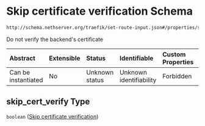# Skip certificate verification Schema

```txt
http://schema.nethserver.org/traefik/set-route-input.json#/properties/skip_cert_verify
```

Do not verify the backend's certificate

| Abstract            | Extensible | Status         | Identifiable            | Custom Properties | Additional Properties | Access Restrictions | Defined In                                                                    |
| :------------------ | :--------- | :------------- | :---------------------- | :---------------- | :-------------------- | :------------------ | :---------------------------------------------------------------------------- |
| Can be instantiated | No         | Unknown status | Unknown identifiability | Forbidden         | Allowed               | none                | [set-route-input.json\*](traefik/set-route-input.json "open original schema") |

## skip\_cert\_verify Type

`boolean` ([Skip certificate verification](set-route-input-properties-skip-certificate-verification.md))
